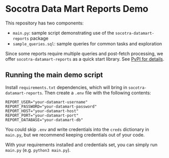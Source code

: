 # Socotra Data Mart Reports Demo

This repository has two components:
* `main.py`: sample script demonstrating use of the `socotra-datamart-reports` package
* `sample_queries.sql`: sample queries for common tasks and exploration

Since some reports require multiple queries and post-fetch processing, we offer `socotra-datamart-reports` as a quick start library. See [PyPI for details](https://pypi.org/project/socotra-datamart-reports/). 

## Running the main demo script

Install `requirements.txt` dependencies, which will bring in `socotra-datamart-reports`. Then create a `.env` file with the following contents:

```
REPORT_USER="your-datamart-username"
REPORT_PASSWORD="your-datamart-password"
REPORT_HOST="your-datamart-host"
REPORT_PORT="your-datamart-port"
REPORT_DATABASE="your-datamart-db"
```

You could skip `.env` and write credentials into the `creds` dictionary in `main.py`, but we recommend keeping credentials out of your code.

With your requirements installed and credentials set, you can simply run `main.py` (e.g. `python3 main.py`).